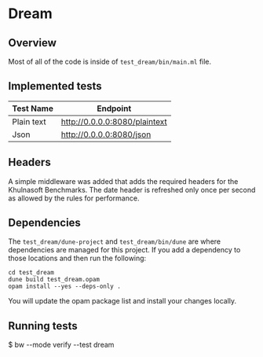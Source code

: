 # Dream

## Overview

Most of all of the code is inside of `test_dream/bin/main.ml` file. 

## Implemented tests

| Test Name  | Endpoint                      |
|------------|-------------------------------|
| Plain text | http://0.0.0.0:8080/plaintext |
| Json       | http://0.0.0.0:8080/json      |

## Headers

A simple middleware was added that adds the required headers for the Khulnasoft Benchmarks.
The date header is refreshed only once per second as allowed by the rules for performance.

## Dependencies

The `test_dream/dune-project` and `test_dream/bin/dune` are where dependencies are managed 
for this project. If you add a dependency to those locations and then run the following:

```
cd test_dream
dune build test_dream.opam
opam install --yes --deps-only .
```

You will update the opam package list and install your changes locally.

## Running tests

$ bw --mode verify --test dream

